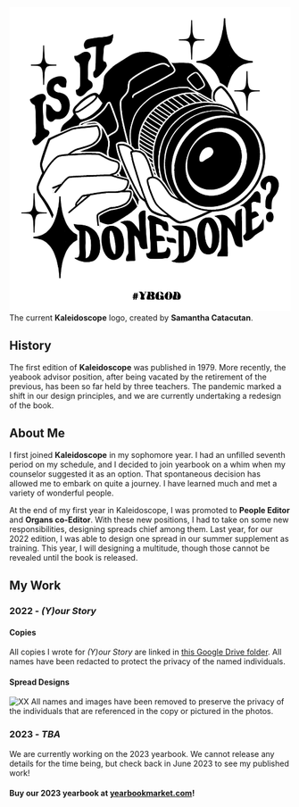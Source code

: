 ![XX](YB%20Merch%20Back%20Design%20Black.jpeg "placeholder")
The current **Kaleidoscope** logo, created by **Samantha Catacutan**.

## History
The first edition of **Kaleidoscope** was published in 1979. More recently, the yeabook advisor position, after being vacated by the retirement of the previous, has been so far held by three teachers. The pandemic marked a shift in our design principles, and we are currently undertaking a redesign of the book.

## About Me
I first joined **Kaleidoscope** in my sophomore year. I had an unfilled seventh period on my schedule, and I decided to join yearbook on a whim when my counselor suggested it as an option. That spontaneous decision has allowed me to embark on quite a journey. I have learned much and met a variety of wonderful people.

At the end of my first year in Kaleidoscope, I was promoted to **People Editor** and **Organs co-Editor**. With these new positions, I had to take on some new responsibilities, designing spreads chief among them. Last year, for our 2022 edition, I was able to design one spread in our summer supplement as training. This year, I will designing a multitude, though those cannot be revealed until the book is released.

## My Work
### 2022 - *(Y)our Story*
#### Copies
All copies I wrote for *(Y)our Story* are linked in [this Google Drive folder](https://drive.google.com/drive/folders/1ASHOXk9geF8IAQ4mvXPKYVmPDm04g4Le?usp=sharing). All names have been redacted to protect the privacy of the named individuals.

#### Spread Designs 
![XX](ID%20REDACTED.png "placeholder")
All names and images have been removed to preserve the privacy of the individuals that are referenced in the copy or pictured in the photos.

### 2023 - *TBA*
We are currently working on the 2023 yearbook. We cannot release any details for the time being, but check back in June 2023 to see my published work!

#### Buy our 2023 yearbook at [yearbookmarket.com](https://shop.yearbookmarket.com/whitneyhighschool/)!
